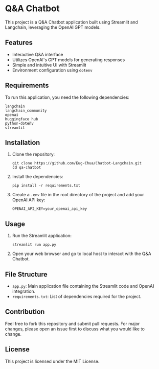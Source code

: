 # Q&A Chatbot

This project is a Q&A Chatbot application built using Streamlit and Langchain, leveraging the OpenAI GPT models.

## Features

- Interactive Q&A interface
- Utilizes OpenAI's GPT models for generating responses
- Simple and intuitive UI with Streamlit
- Environment configuration using `dotenv`

## Requirements

To run this application, you need the following dependencies:
```
langchain
langchain_community
openai
huggingface_hub
python-dotenv
streamlit
```

## Installation

1. Clone the repository:
    ```
    git clone https://github.com/Eug-Chua/Chatbot-Langchain.git
    cd qa-chatbot
    ```

2. Install the dependencies:
    ```
    pip install -r requirements.txt
    ```

3. Create a `.env` file in the root directory of the project and add your OpenAI API key:
    ```
    OPENAI_API_KEY=your_openai_api_key
    ```

## Usage

1. Run the Streamlit application:
    ```
    streamlit run app.py
    ```

2. Open your web browser and go to local host to interact with the Q&A Chatbot.

## File Structure

- `app.py`: Main application file containing the Streamlit code and OpenAI integration.
- `requirements.txt`: List of dependencies required for the project.

## Contribution
Feel free to fork this repository and submit pull requests. For major changes, please open an issue first to discuss what you would like to change.

## License
This project is licensed under the MIT License.